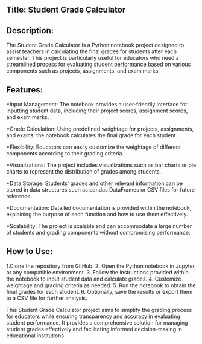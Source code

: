 ## Title: Student Grade Calculator

## Description: 
The Student Grade Calculator is a Python notebook project designed to assist teachers in calculating the final grades for students after each semester. This project is particularly useful for educators who need a streamlined process for evaluating student performance based on various components such as projects, assignments, and exam marks.

## Features:

*Input Management: The notebook provides a user-friendly interface for inputting student data, including their project scores, assignment scores, and exam marks.

*Grade Calculation: Using predefined weightage for projects, assignments, and exams, the notebook calculates the final grade for each student.

*Flexibility: Educators can easily customize the weightage of different components according to their grading criteria.

*Visualizations: The project includes visualizations such as bar charts or pie charts to represent the distribution of grades among students.

*Data Storage: Students' grades and other relevant information can be stored in data structures such as pandas DataFrames or CSV files for future reference.

*Documentation: Detailed documentation is provided within the notebook, explaining the purpose of each function and how to use them effectively.

*Scalability: The project is scalable and can accommodate a large number of students and grading components without compromising performance.

## How to Use:

1.Clone the repository from GitHub. 
2. Open the Python notebook in Jupyter or any compatible environment. 
3. Follow the instructions provided within the notebook to input student data and calculate grades. 
4. Customize weightage and grading criteria as needed. 
5. Run the notebook to obtain the final grades for each student. 
6. Optionally, save the results or export them to a CSV file for further analysis.

This Student Grade Calculator project aims to simplify the grading process for educators while ensuring transparency and accuracy in evaluating student performance. It provides a comprehensive solution for managing student grades effectively and facilitating informed decision-making in educational institutions.
